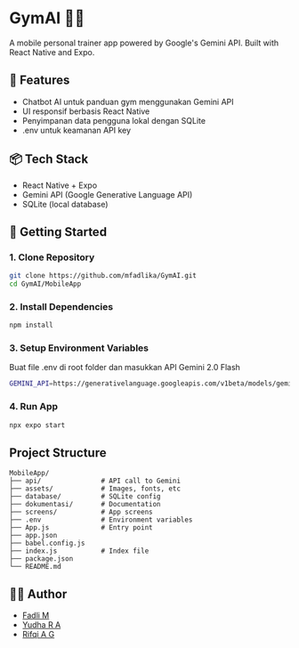 # GymAI 🏋️‍♂️

A mobile personal trainer app powered by Google's Gemini API. Built with React Native and Expo.

## 📱 Features

- Chatbot AI untuk panduan gym menggunakan Gemini API
- UI responsif berbasis React Native
- Penyimpanan data pengguna lokal dengan SQLite
- .env untuk keamanan API key

## 📦 Tech Stack

- React Native + Expo
- Gemini API (Google Generative Language API)
- SQLite (local database)

## 🚀 Getting Started

### 1. Clone Repository
```bash
git clone https://github.com/mfadlika/GymAI.git
cd GymAI/MobileApp
```

### 2. Install Dependencies
```bash
npm install
```

### 3. Setup Environment Variables
Buat file .env di root folder dan masukkan API Gemini 2.0 Flash
```bash
GEMINI_API=https://generativelanguage.googleapis.com/v1beta/models/gemini-2.0-flash:generateContent?key=your_actual_api_key_here
```

### 4. Run App
```bash
npx expo start
```

## Project Structure

```
MobileApp/
├── api/               # API call to Gemini
├── assets/            # Images, fonts, etc
├── database/          # SQLite config
├── dokumentasi/       # Documentation
├── screens/           # App screens
├── .env               # Environment variables
├── App.js             # Entry point
├── app.json
├── babel.config.js
├── index.js           # Index file
├── package.json
└── README.md
```

## 👨‍💻 Author

- [Fadli M](https://github.com/mfadlika)
- [Yudha R A](https://github.com/YudhaRizkyAbdullah)
- [Rifqi A G](https://github.com/rifqialghani2)
